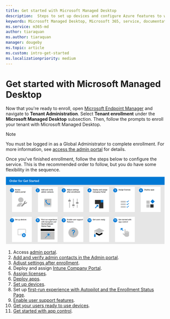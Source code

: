 ```yaml
---
title: Get started with Microsoft Managed Desktop 
description:  Steps to set up devices and configure Azure features to work with the service
keywords: Microsoft Managed Desktop, Microsoft 365, service, documentation
ms.service: m365-md
author: tiaraquan
ms.author: tiaraquan
manager: dougeby
ms.topic: article
ms.custom: intro-get-started
ms.localizationpriority: medium
---
```


# Get started with Microsoft Managed Desktop

Now that you're ready to enroll, open [Microsoft Endpoint Manager](https://endpoint.microsoft.com/) and navigate to **Tenant Administration**. Select **Tenant enrollment** under the **Microsoft Managed Desktop** subsection. Then, follow the prompts to enroll your tenant with Microsoft Managed Desktop.

> [!NOTE]
> You must be logged in as a Global Administrator to complete enrollment. For more information, see [access the admin portal](access-admin-portal.md) for details.

Once you've finished enrollment, follow the steps below to configure the service. This is the recommended order to follow, but you do have some flexibility in the sequence.

![Suggested sequence of steps to get started, listed in this article.](../../media/mmd-getstarted-sequence.png)

1. Access [admin portal](access-admin-portal.md).
1. [Add and verify admin contacts in the Admin portal](add-admin-contacts.md).
1. [Adjust settings after enrollment](conditional-access.md).
1. Deploy and assign [Intune Company Portal](company-portal.md).
1. [Assign licenses](assign-licenses.md).
1. [Deploy apps](deploy-apps.md).
1. [Set up devices](set-up-devices.md).
1. Set up [first-run experience with Autopilot and the Enrollment Status Page](esp-first-run.md).
1. [Enable user support features](enable-support.md).
1. [Get your users ready to use devices](get-started-devices.md).
1. [Get started with app control](get-started-app-control.md).
